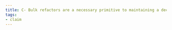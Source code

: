 ```yaml
---
title: C- Bulk refactors are a necessary primitive to maintaining a decentralized discourse graph
tags:
- claim
---
```

